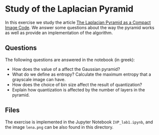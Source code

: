 # Study of the Laplacian Pyramid

In this exercise we study the article [The Laplacian Pyramid as a Compact Image Code](http://persci.mit.edu/pub_pdfs/pyramid83.pdf). We answer some questions about the way the pyramid works as well as provide an implementation of the algorithm.

## Questions

The following questions are answered in the notebook (in greek):

- How does the value of a affect the Gaussian pyramid?
- What do we define as entropy? Calculate the maximum entropy that a grayscale image can have.
- How does the choice of bin size affect the result of quantization?
- Explain how quantization is affected by the number of layers in the pyramid.

## Files

The exercise is implemented in the Jupyter Notebook `IVP_lab1.ipynb`, and the image `lena.png` can be also found in this directory.
